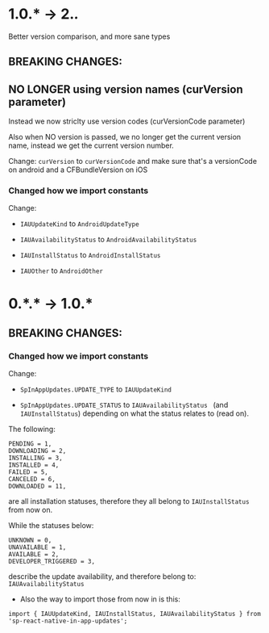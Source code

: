 # 1.0.* -> 2.*.*

Better version comparison, and more sane types


## BREAKING CHANGES:
## NO LONGER using version names (curVersion parameter)

Instead we now striclty use version codes (curVersionCode parameter)

Also when NO version is passed, we no longer get the current version name, instead we get the current version number.

Change:
`curVersion` to `curVersionCode` and make sure that's a versionCode on android and a CFBundleVersion on iOS
### Changed how we import constants

Change:
- `IAUUpdateKind` to `AndroidUpdateType`

- `IAUAvailabilityStatus` to `AndroidAvailabilityStatus`

- `IAUInstallStatus` to `AndroidInstallStatus`

- `IAUOther` to `AndroidOther`







# 0.\*.\* -> 1.0.*

## BREAKING CHANGES:

### Changed how we import constants

Change:

- `SpInAppUpdates.UPDATE_TYPE` to `IAUUpdateKind`

- `SpInAppUpdates.UPDATE_STATUS` to `IAUAvailabilityStatus ` (and `IAUInstallStatus`) depending on what the status relates to (read on).


The following:

```
PENDING = 1,
DOWNLOADING = 2,
INSTALLING = 3,
INSTALLED = 4,
FAILED = 5,
CANCELED = 6,
DOWNLOADED = 11,
```

are all installation statuses, therefore they all belong to `IAUInstallStatus` from now on.

While the statuses below:

```
UNKNOWN = 0,
UNAVAILABLE = 1,
AVAILABLE = 2,
DEVELOPER_TRIGGERED = 3,
```

describe the update availability, and therefore belong to: `IAUAvailabilityStatus`

- Also the way to import those from now in is this:

`import { IAUUpdateKind, IAUInstallStatus, IAUAvailabilityStatus } from 'sp-react-native-in-app-updates';`